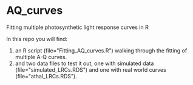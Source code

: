 # AQ_curves
Fitting multiple photosynthetic light response curves in R

In this repo you will find:
1) an R script (file="Fitting_AQ_curves.R") walking through the fitting of multiple A-Q curves. 
2) and two data files to test it out, one with simulated data (file="simulated_LRCs.RDS") and one with real world curves (file="athal_LRCs.RDS").

